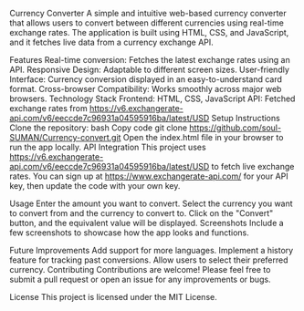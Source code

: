Currency Converter
A simple and intuitive web-based currency converter that allows users to convert between different currencies using real-time exchange rates. The application is built using HTML, CSS, and JavaScript, and it fetches live data from a currency exchange API.

Features
Real-time conversion: Fetches the latest exchange rates using an API.
Responsive Design: Adaptable to different screen sizes.
User-friendly Interface: Currency conversion displayed in an easy-to-understand card format.
Cross-browser Compatibility: Works smoothly across major web browsers.
Technology Stack
Frontend: HTML, CSS, JavaScript
API: Fetched exchange rates from https://v6.exchangerate-api.com/v6/eeccde7c96931a04595916ba/latest/USD
Setup Instructions
Clone the repository:
bash
Copy code
git clone https://github.com/soul-SUMAN/Currency-convert.git
Open the index.html file in your browser to run the app locally.
API Integration
This project uses https://v6.exchangerate-api.com/v6/eeccde7c96931a04595916ba/latest/USD to fetch live exchange rates. You can sign up at https://www.exchangerate-api.com/ for your API key, then update the code with your own key.

Usage
Enter the amount you want to convert.
Select the currency you want to convert from and the currency to convert to.
Click on the "Convert" button, and the equivalent value will be displayed.
Screenshots
Include a few screenshots to showcase how the app looks and functions.

Future Improvements
Add support for more languages.
Implement a history feature for tracking past conversions.
Allow users to select their preferred currency.
Contributing
Contributions are welcome! Please feel free to submit a pull request or open an issue for any improvements or bugs.

License
This project is licensed under the MIT License.
